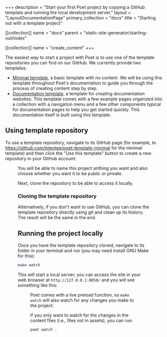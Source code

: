 +++
description = "Start your first Poet project by copying a GitHub template and running the local development server."
layout = "LayoutDocumentationPage"
primary_collection = "docs"
title = "Starting out with a template project"

[[collection]]
name = "docs"
parent = "static-site-generator/starting-out/index"

[[collection]]
name = "create_content"
+++

The easiest way to start a project with Poet is to use one of the template repositories you can find on our GitHub. We currently provide two templates:

- [Minimal template](https://github.com/intentee/poet-template-minimal), a basic template with no content. We will be using this template throughout Poet's documentation to guide you through the process of creating content step by step.
- [Documentation template](https://github.com/intentee/poet-template-docs), a template for creating documentation websites. This template comes with a few example pages organized into a collection with a navigation menu and a few other components typical for documentation pages to help you get started quickly. This documentation itself is built using this template.

## Using template repository

To use a template repository, navigate to its GitHub page (for example, to https://github.com/intentee/poet-template-minimal for the minimal template) and then click the "Use this template" button to create a new repository in your GitHub account:

<Figure 
    alt="Using a template repository"
    src="resources/media/starting-out-with-a-template-project/using-template.avif"
/>

You will be able to name this project anthing you want and also choose whether you want it to be public or private. 

Next, clone the repository to be able to access it locally.

### Cloning the template repository

Alternatively, if you don't want to use GitHub, you can clone the template repository directly using git and clean up its history. The result will be the same in the end.

## Running the project locally

Once you have the template repository cloned, navigate to its folder in your terminal and run (you may need install GNU Make for this):

```bash
make watch
```

This will start a local server; you can access the site in your web browser at `http://127.0.0.1:8050/` and you will see something like this:

<Figure 
    alt="Poet's minimal template running locally"
    src="resources/media/starting-out-with-a-template-project/hello-poet.avif"
/>

Poet comes with a live preload function, so `make watch` will also watch for any changes you make to the project. 

If you only want to watch for the changes in the content files (i.e., files not in assets), you can run:

```bash
poet watch .
```
